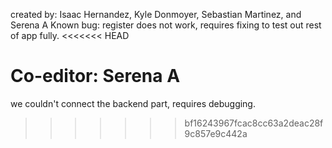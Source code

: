 created by: Isaac Hernandez, Kyle Donmoyer, Sebastian Martinez, and Serena A
Known bug: register does not work, requires fixing to test out rest of app fully.
<<<<<<< HEAD

Co-editor: Serena A
=======
we couldn't connect the backend part, requires debugging. 
>>>>>>> bf16243967fcac8cc63a2deac28f9c857e9c442a
